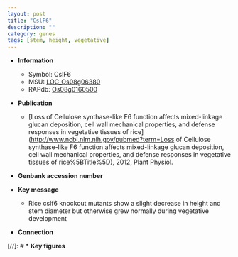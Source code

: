 ```yaml
---
layout: post
title: "CslF6"
description: ""
category: genes
tags: [stem, height, vegetative]
---
```


* **Information**  
    + Symbol: CslF6  
    + MSU: [LOC_Os08g06380](http://rice.plantbiology.msu.edu/cgi-bin/ORF_infopage.cgi?orf=LOC_Os08g06380)  
    + RAPdb: [Os08g0160500](http://rapdb.dna.affrc.go.jp/viewer/gbrowse_details/irgsp1?name=Os08g0160500)  

* **Publication**  
    + [Loss of Cellulose synthase-like F6 function affects mixed-linkage glucan deposition, cell wall mechanical properties, and defense responses in vegetative tissues of rice](http://www.ncbi.nlm.nih.gov/pubmed?term=Loss of Cellulose synthase-like F6 function affects mixed-linkage glucan deposition, cell wall mechanical properties, and defense responses in vegetative tissues of rice%5BTitle%5D), 2012, Plant Physiol.

* **Genbank accession number**  

* **Key message**  
    + Rice cslf6 knockout mutants show a slight decrease in height and stem diameter but otherwise grew normally during vegetative development

* **Connection**  

[//]: # * **Key figures**  


